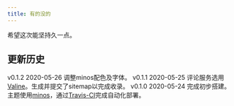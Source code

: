 ```yaml
---
title: 有的没的
---
```


希望这次能坚持久一点。

## 更新历史

v0.1.2 2020-05-26 调整minos配色及字体。
v0.1.1 2020-05-25 评论服务选用[Valine][3]。生成并提交了sitemap以完成收录。
v0.1.0 2020-05-24 完成初步搭建。主题使用[minos][1]，通过[Travis-CI][2]完成自动化部署。

[1]: https://github.com/ppoffice/hexo-theme-minos
[2]: https://travis-ci.org/
[3]: https://valine.js.org/
